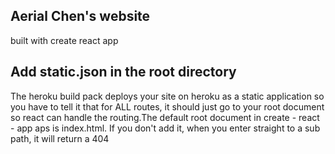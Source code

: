 
## Aerial Chen's website
built with create react app

## Add static.json in the root directory
The heroku build pack deploys your site on heroku as a static application so you have to tell it that
for ALL routes, it should just go to your root document so react can handle the routing.The
default root document in create - react - app aps is index.html.  If you don't add it, when you enter straight to 
a sub path, it will return a 404